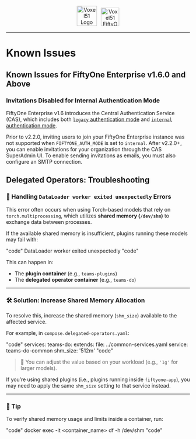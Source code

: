 <!-- markdownlint-disable no-inline-html line-length -->
<!-- markdownlint-disable-next-line first-line-heading -->
<div align="center">
<p align="center">

<img alt="Voxel51 Logo" src="https://user-images.githubusercontent.com/25985824/106288517-2422e000-6216-11eb-871d-26ad2e7b1e59.png" height="55px"> &nbsp;
<img alt="Voxel51 FiftyOne" src="https://user-images.githubusercontent.com/25985824/106288518-24bb7680-6216-11eb-8f10-60052c519586.png" height="50px">

</p>
</div>
<!-- markdownlint-enable no-inline-html line-length -->

---

# Known Issues

## Known Issues for FiftyOne Enterprise v1.6.0 and Above

### Invitations Disabled for Internal Authentication Mode

FiftyOne Enterprise v1.6 introduces the Central Authentication Service (CAS), which
includes both
[`legacy` authentication mode][legacy-auth-mode]
and
[`internal` authentication mode][internal-auth-mode].

Prior to v2.2.0, inviting users to join your FiftyOne Enterprise instance was
not supported when `FIFTYONE_AUTH_MODE` is set to `internal`.
After v2.2.0+, you can enable invitations for your organization through the
CAS SuperAdmin UI. To enable sending invitations as emails, you must also
configure an SMTP connection.

[internal-auth-mode]: https://docs.voxel51.com/enterprise/pluggable_auth.html#internal-mode
[legacy-auth-mode]: https://docs.voxel51.com/enterprise/pluggable_auth.html#legacy-mode

## Delegated Operators: Troubleshooting

### 🧠 Handling `DataLoader worker exited unexpectedly` Errors

This error often occurs when using Torch-based models that rely on `torch.multiprocessing`, which utilizes **shared memory (`/dev/shm`)** to exchange data between processes.

If the available shared memory is insufficient, plugins running these models may fail with:

"code"
DataLoader worker exited unexpectedly
"code"

This can happen in:

- The **plugin container** (e.g., `teams-plugins`)
- The **delegated operator container** (e.g., `teams-do`)

---

### 🛠️ Solution: Increase Shared Memory Allocation

To resolve this, increase the shared memory (`shm_size`) available to the affected service.

For example, in `compose.delegated-operators.yaml`:

"code"
services:
  teams-do:
    extends:
      file: ../common-services.yaml
      service: teams-do-common
    shm_size: '512m'
"code"

> 🔁 You can adjust the value based on your workload (e.g., `'1g'` for larger models).

If you’re using shared plugins (i.e., plugins running inside `fiftyone-app`), you may need to apply the same `shm_size` setting to that service instead.

---

### 🔎 Tip

To verify shared memory usage and limits inside a container, run:

"code"
docker exec -it <container_name> df -h /dev/shm
"code"